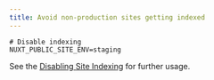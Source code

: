 ```yaml
---
title: Avoid non-production sites getting indexed
---
```


```dotenv [.env]
# Disable indexing
NUXT_PUBLIC_SITE_ENV=staging
```

See the [Disabling Site Indexing](/docs/robots/guides/disable-indexing) for further usage.
